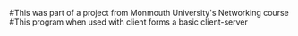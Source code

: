 #This was part of a project from Monmouth University's Networking course
#This program when used with client forms a basic client-server
